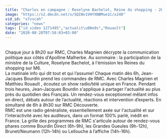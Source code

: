 ```yaml
---
title: "Charles en campagne : Roselyne Bachelot, Reine du shopping - 26 08"
image: "https://s2.dmcdn.net/v/SQIWv1VHYXNBMue1C/x240"
vid_id: "x7vscah"
categories: "news"
tags: ["id_video 1271495","actualit\u00e9s","Rouault"]
date: "2020-08-28T07:58:03+03:00"
---
```

<br>Chaque jour à 8h20 sur RMC, Charles Magnien décrypte la communication politique aux côtés d'Apolline Malherbe. Au sommaire : la participation de la ministre de la Culture, Roselyne Bachelot, à l'émission les Reines du shopping sur M6.   <br>La matinale info qui dit tout et qui l’assume! Chaque matin dès 6h, Jean-Jacques Bourdin prend les commandes de RMC. Avec Charles Magnien et Matthieu Rouault , écoutez un show radio/télé unique en France. Pendant trois heures, Jean-Jacques Bourdin s'applique à partager l'actualité au plus près du quotidien des Français. Un rendez-vous exceptionnel mêlant infos en direct, débats autour de l’actualité, réactions et intervention d’experts. En simultané de 6h à 8h30 sur RMC Découverte.   <br>RMC est une radio généraliste, essentiellement axée sur l'actualité et sur l'interactivité avec les auditeurs, dans un format 100% parlé, inédit en France. La grille des programmes de RMC s'articule autour de rendez-vous phares comme Bourdin Direct (6h-9h), les Grandes Gueules (9h-12h), Brunet/Neumann (12h-14h) ou Lellouche à l’affiche (14h-16h).    <br>
